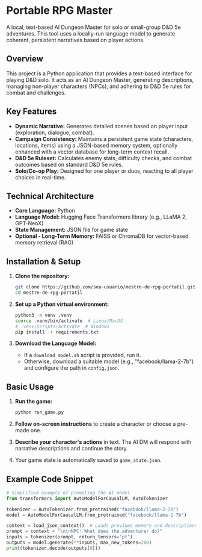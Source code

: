 # Portable RPG Master

A local, text-based AI Dungeon Master for solo or small-group D&D 5e adventures. This tool uses a locally-run language model to generate coherent, persistent narratives based on player actions.

## Overview

This project is a Python application that provides a text-based interface for playing D&D solo. It acts as an AI Dungeon Master, generating descriptions, managing non-player characters (NPCs), and adhering to D&D 5e rules for combat and challenges.

## Key Features

- **Dynamic Narrative:** Generates detailed scenes based on player input (exploration, dialogue, combat).
- **Campaign Consistency:** Maintains a persistent game state (characters, locations, items) using a JSON-based memory system, optionally enhanced with a vector database for long-term context recall.
- **D&D 5e Ruleset:** Calculates enemy stats, difficulty checks, and combat outcomes based on standard D&D 5e rules.
- **Solo/Co-op Play:** Designed for one player or duos, reacting to all player choices in real-time.

## Technical Architecture

- **Core Language:** Python
- **Language Model:** Hugging Face Transformers library (e.g., LLaMA 2, GPT-NeoX)
- **State Management:** JSON file for game state
- **Optional - Long-Term Memory:** FAISS or ChromaDB for vector-based memory retrieval (RAG)

## Installation & Setup

1.  **Clone the repository:**
    ```bash
    git clone https://github.com/seu-usuario/mestre-de-rpg-portatil.git
    cd mestre-de-rpg-portatil
    ```

2.  **Set up a Python virtual environment:**
    ```bash
    python3 -m venv .venv
    source .venv/bin/activate  # Linux/MacOS
    # .venv\Scripts\activate  # Windows
    pip install -r requirements.txt
    ```

3.  **Download the Language Model:**
    - If a `download_model.sh` script is provided, run it.
    - Otherwise, download a suitable model (e.g., "facebook/llama-2-7b") and configure the path in `config.json`.

## Basic Usage

1.  **Run the game:**
    ```bash
    python run_game.py
    ```

2.  **Follow on-screen instructions** to create a character or choose a pre-made one.

3.  **Describe your character's actions** in text. The AI DM will respond with narrative descriptions and continue the story.

4.  Your game state is automatically saved to `game_state.json`.

## Example Code Snippet

```python
# Simplified example of prompting the AI model
from transformers import AutoModelForCausalLM, AutoTokenizer

tokenizer = AutoTokenizer.from_pretrained("facebook/llama-2-7b")
model = AutoModelForCausalLM.from_pretrained("facebook/llama-2-7b")

context = load_json_context()  # Loads previous memory and descriptions
prompt = context + "\n\nNPC: What does the adventurer do?"
inputs = tokenizer(prompt, return_tensors="pt")
outputs = model.generate(**inputs, max_new_tokens=200)
print(tokenizer.decode(outputs[0]))
